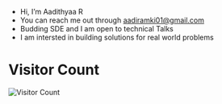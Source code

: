 - Hi, I’m Aadithyaa R
- You can reach me out through aadiramki01@gmail.com
- Budding SDE and I am open to technical Talks
- I am intersted in building solutions for real world problems
  
<!---
aadithyaa9/aadithyaa9 is a ✨ special ✨ repository because its `README.md` (this file) appears on your GitHub profile.
You can click the Preview link to take a look at your changes.
--->

# Visitor Count
<div>
    <img style="display: block; margin: 0 auto;" src="https://profile-counter.glitch.me/aadithyaa9/count.svg" alt="Visitor Count">
</div>


